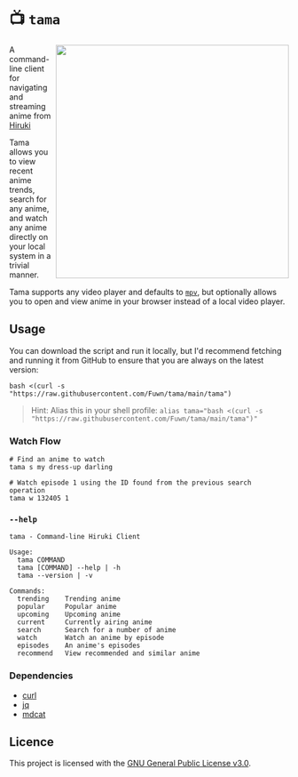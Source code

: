 # 📺 `tama`

<a href="https://anilist.co/character/161223" target="_blank"><img src="https://i.imgur.com/rxqMH46.png" align="right" height="420vw"></a>

A command-line client for navigating and streaming anime from [Hiruki](https://hiruki.xyz)

Tama allows you to view recent anime trends, search for any anime, and watch any
anime directly on your local system in a trivial manner.

Tama supports any video player and defaults to [`mpv`](https://mpv.io/), but
optionally allows you to open and view anime in your browser instead of a local
video player.

## Usage

You can download the script and run it locally, but I'd recommend fetching and
running it from GitHub to ensure that you are always on the latest version:

```shell
bash <(curl -s "https://raw.githubusercontent.com/Fuwn/tama/main/tama")
```

> Hint: Alias this in your shell profile: `alias tama="bash <(curl -s "https://raw.githubusercontent.com/Fuwn/tama/main/tama")"`

### Watch Flow

```shell
# Find an anime to watch
tama s my dress-up darling

# Watch episode 1 using the ID found from the previous search operation
tama w 132405 1
```

### `--help`

```text
tama - Command-line Hiruki Client

Usage:
  tama COMMAND
  tama [COMMAND] --help | -h
  tama --version | -v

Commands:
  trending    Trending anime
  popular     Popular anime
  upcoming    Upcoming anime
  current     Currently airing anime
  search      Search for a number of anime
  watch       Watch an anime by episode
  episodes    An anime's episodes
  recommend   View recommended and similar anime
```

### Dependencies

- [curl](https://curl.se/)
- [jq](https://jqlang.github.io/jq/)
- [mdcat](https://github.com/swsnr/mdcat)

## Licence

This project is licensed with the [GNU General Public License v3.0](LICENSE).
